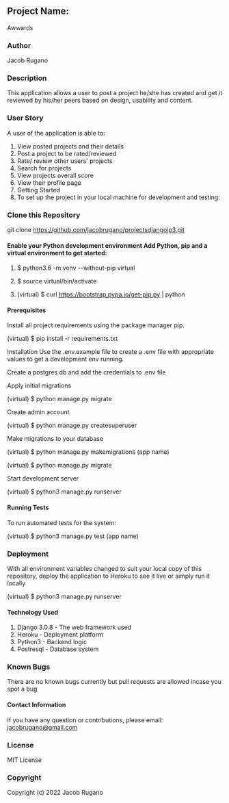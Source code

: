 ## Project Name:
Awwards

### Author
Jacob Rugano

### Description
This application allows a user to post a project he/she has created and get it reviewed by his/her peers based on design, usability and content.

### User Story
A user of the application is able to:

1. View posted projects and their details
2. Post a project to be rated/reviewed
3. Rate/ review other users' projects
4. Search for projects
5. View projects overall score
6. View their profile page
7. Getting Started
8. To set up the project in your local machine for development and testing:

### Clone this Repository
git clone https://github.com/jacobrugano/projectsdjangoip3.git

#### Enable your Python development environment Add Python, pip and a virtual environment to get started:
1. $ python3.6 -m venv --without-pip virtual

2. $ source virtual/bin/activate

3. (virtual) $ curl https://bootstrap.pypa.io/get-pip.py | python

#### Prerequisites
Install all project requirements using the package manager pip.

(virtual) $ pip install -r requirements.txt

Installation
Use the .env.example file to create a .env file with appropriate values to get a development env running.

Create a postgres db and add the credentials to .env file

Apply initial migrations

(virtual) $ python manage.py migrate

Create admin account

(virtual) $ python manage.py createsuperuser

Make migrations to your database

(virtual) $ python manage.py makemigrations (app name)

(virtual) $ python manage.py migrate

Start development server

(virtual) $ python3 manage.py runserver

#### Running Tests
To run automated tests for the system:

(virtual) $ python3 manage.py test (app name)

### Deployment
With all environment variables changed to suit your local copy of this repository, deploy the application to Heroku to see it live or simply run it locally

(virtual) $ python3 manage.py runserver

#### Technology Used
1. Django 3.0.8 - The web framework used
2. Heroku - Deployment platform
3. Python3 - Backend logic
4. Postresql - Database system

### Known Bugs
There are no known bugs currently but pull requests are allowed incase you spot a bug

#### Contact Information
If you have any question or contributions, please email: jacobrugano@gmail.com

### License
MIT License

### Copyright
Copyright (c) 2022 Jacob Rugano